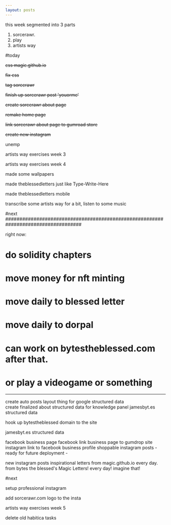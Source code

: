 ```yaml
---
layout: posts
---
```


this week segmented into 3 parts
1. sorcerawr.
2. play
3. artists way

#today

<s> css magic.github.io </s>

<s>
fix css <p> tag sorcerawr

finish up sorcerawr post 'youorme'

create sorcerawr about page

remake home page

link sorcerawr about page to gumroad store

create new instagram

</s>

unemp

artists way exercises week 3

artists way exercises week 4

made some wallpapers

made theblessedletters just like Type-Write-Here

made theblessedletters mobile

transcribe some artists way for a bit, listen to some music

#next ###################################################################################

right now:

# do solidity chapters
# move money for nft minting
# move daily to blessed letter
# move daily to dorpal  
# can work on bytestheblessed.com after that.
# or play a videogame or something

---

create auto posts layout thing for google structured data  
create finalized about structured data for knowledge panel
jamesbyt.es structured data

hook up bytestheblessed domain to the site

jamesbyt.es structured data

facebook business page
facebook link business page to gumdrop site
instagram link to facebook business profile
shoppable instagram posts - ready for future deployment -

new instagram posts inspirational letters from magic.github.io every day. from bytes the blessed's Magic Letters!
every day! imagine that!



#next

setup professional instagram

add sorcerawr.com logo to the insta


artists way exercises week 5

delete old habitica tasks
